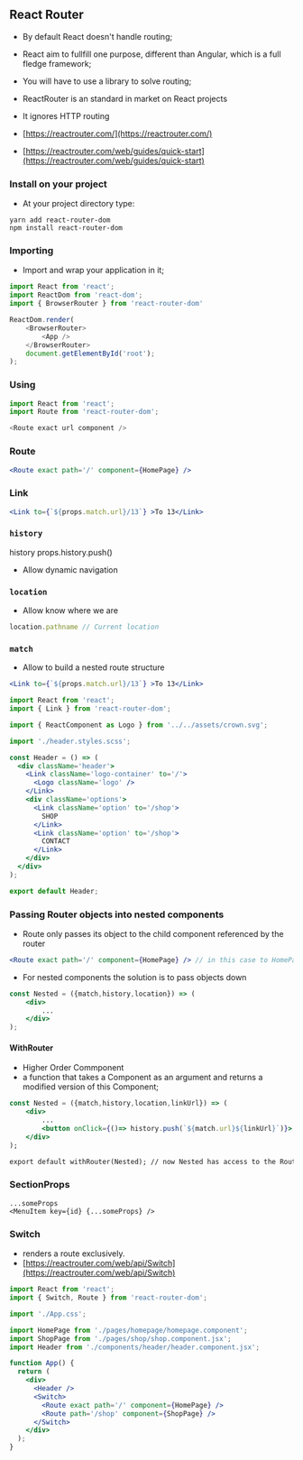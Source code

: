 ## React Router

- By default React doesn't handle routing;
- React aim to fullfill one purpose, different than Angular, which is a full fledge framework;
- You will have to use a library to solve routing;

- ReactRouter is an standard in market on React projects
- It ignores HTTP routing

- [https://reactrouter.com/](https://reactrouter.com/)
- [https://reactrouter.com/web/guides/quick-start](https://reactrouter.com/web/guides/quick-start)


### Install on your project

- At your project directory type:

```shell
yarn add react-router-dom
npm install react-router-dom
```

### Importing

- Import and wrap your application in it;

```js
import React from 'react';
import ReactDom from 'react-dom';
import { BrowserRouter } from 'react-router-dom'

ReactDom.render(
	<BrowserRouter>
		<App />
	</BrowserRouter>
	document.getElementById('root');
);

```


### Using

```js
import React from 'react';
import Route from 'react-router-dom';

<Route exact url component />


```


### Route

```jsx
<Route exact path='/' component={HomePage} />
```

### Link

```jsx
<Link to={`${props.match.url}/13`} >To 13</Link>
```

### `history`

history props.history.push()
- Allow dynamic navigation

### `location`
- Allow know where we are

```js
location.pathname // Current location
```

### `match`

- Allow to build a nested route structure

```jsx
<Link to={`${props.match.url}/13`} >To 13</Link>
```

```jsx
import React from 'react';
import { Link } from 'react-router-dom';

import { ReactComponent as Logo } from '../../assets/crown.svg';

import './header.styles.scss';

const Header = () => (
  <div className='header'>
    <Link className='logo-container' to='/'>
      <Logo className='logo' />
    </Link>
    <div className='options'>
      <Link className='option' to='/shop'>
        SHOP
      </Link>
      <Link className='option' to='/shop'>
        CONTACT
      </Link>
    </div>
  </div>
);

export default Header;
```

### Passing Router objects into nested components 

- Route only passes its object to the child component referenced by the router

```jsx
<Route exact path='/' component={HomePage} /> // in this case to HomePage
```

- For nested components the solution is to pass objects down

```jsx
const Nested = ({match,history,location}) => (
	<div>
		...
	</div>
);
```

#### WithRouter

- Higher Order Commponent
- a function that takes a Component as an argument and returns a modified version of this Component;

```jsx
const Nested = ({match,history,location,linkUrl}) => (
	<div>
		...
		<button onClick={()=> history.push(`${match.url}${linkUrl}`)}>
	</div>
);

export default withRouter(Nested); // now Nested has access to the Router objects

```

### SectionProps

```
...someProps
<MenuItem key={id} {...someProps} />
```

### Switch
- renders a route exclusively.
- [https://reactrouter.com/web/api/Switch](https://reactrouter.com/web/api/Switch)

```jsx
import React from 'react';
import { Switch, Route } from 'react-router-dom';

import './App.css';

import HomePage from './pages/homepage/homepage.component';
import ShopPage from './pages/shop/shop.component.jsx';
import Header from './components/header/header.component.jsx';

function App() {
  return (
    <div>
      <Header />
      <Switch>
        <Route exact path='/' component={HomePage} />
        <Route path='/shop' component={ShopPage} />
      </Switch>
    </div>
  );
}
```